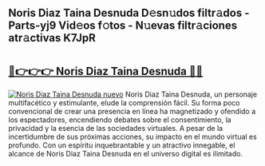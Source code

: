 ## Noris Diaz Taina Desnuda D𝚎sn𝚞dos filtr𝚊dos - Parts-yj9 Vid𝚎os f𝚘tos - N𝚞evas filtr𝚊ciones atr𝚊ctivas K7JpR

# <h2><a href="http://mb8n58.tromn.icu/?c=Noris+Diaz+Taina+Desnuda">🔗👉👉👉 Noris Diaz Taina Desnuda 🔗🔗</a></h2>

[![Noris Diaz Taina Desnuda nuevo](https://i.imgur.com/pEAQMta.gif)](http://mb8n58.tromn.icu/?c=Noris+Diaz+Taina+Desnuda)
Noris Diaz Taina Desnuda, un personaje multifacético y estimulante, elude la comprensión fácil. Su forma poco convencional de crear una presencia en línea ha magnetizado y ofendido a los espectadores, encendiendo debates sobre el consentimiento, la privacidad y la esencia de las sociedades virtuales. A pesar de la incertidumbre de sus próximas acciones, su impacto en el mundo virtual es profundo. Con un espíritu inquebrantable y un atractivo innegable, el alcance de Noris Diaz Taina Desnuda en el universo digital es ilimitado.
